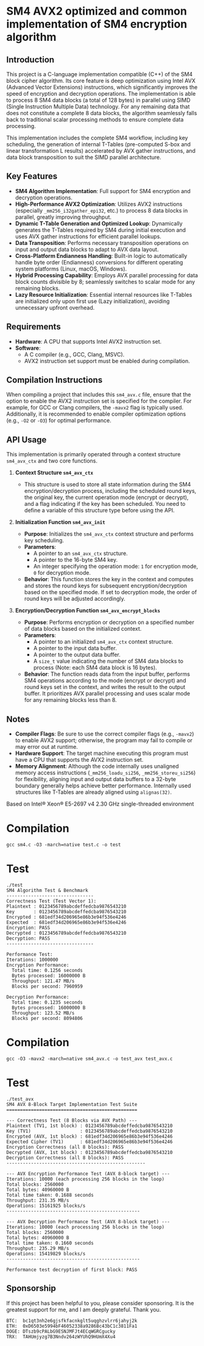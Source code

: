 # SM4 AVX2 optimized and common implementation of SM4 encryption algorithm
## Introduction

This project is a C-language implementation compatible (C++) of the SM4 block cipher algorithm. Its core feature is deep optimization using Intel AVX (Advanced Vector Extensions) instructions, which significantly improves the speed of encryption and decryption operations. The implementation is able to process 8 SM4 data blocks (a total of 128 bytes) in parallel using SIMD (Single Instruction Multiple Data) technology. For any remaining data that does not constitute a complete 8 data blocks, the algorithm seamlessly falls back to traditional scalar processing methods to ensure complete data processing.

This implementation includes the complete SM4 workflow, including key scheduling, the generation of internal T-Tables (pre-computed S-box and linear transformation L results) accelerated by AVX gather instructions, and data block transposition to suit the SIMD parallel architecture.

## Key Features

*   **SM4 Algorithm Implementation**: Full support for SM4 encryption and decryption operations.
*   **High-Performance AVX2 Optimization**: Utilizes AVX2 instructions (especially `_mm256_i32gather_epi32`, etc.) to process 8 data blocks in parallel, greatly improving throughput.
*   **Dynamic T-Table Generation and Optimized Lookup**: Dynamically generates the T-Tables required by SM4 during initial execution and uses AVX gather instructions for efficient parallel lookups.
*   **Data Transposition**: Performs necessary transposition operations on input and output data blocks to adapt to AVX data layout.
*   **Cross-Platform Endianness Handling**: Built-in logic to automatically handle byte order (Endianness) conversions for different operating system platforms (Linux, macOS, Windows).
*   **Hybrid Processing Capability**: Employs AVX parallel processing for data block counts divisible by 8; seamlessly switches to scalar mode for any remaining blocks.
*   **Lazy Resource Initialization**: Essential internal resources like T-Tables are initialized only upon first use (Lazy initialization), avoiding unnecessary upfront overhead.

## Requirements

*   **Hardware**: A CPU that supports Intel AVX2 instruction set.
*   **Software**:
    *   A C compiler (e.g., GCC, Clang, MSVC).
    *   AVX2 instruction set support must be enabled during compilation.

## Compilation Instructions

When compiling a project that includes this `sm4_avx.c` file, ensure that the option to enable the AVX2 instruction set is specified for the compiler. For example, for GCC or Clang compilers, the `-mavx2` flag is typically used. Additionally, it is recommended to enable compiler optimization options (e.g., `-O2` or `-O3`) for optimal performance.

## API Usage

This implementation is primarily operated through a context structure `sm4_avx_ctx` and two core functions.

1.  **Context Structure `sm4_avx_ctx`**
    *   This structure is used to store all state information during the SM4 encryption/decryption process, including the scheduled round keys, the original key, the current operation mode (encrypt or decrypt), and a flag indicating if the key has been scheduled. You need to define a variable of this structure type before using the API.

2.  **Initialization Function `sm4_avx_init`**
    *   **Purpose**: Initializes the `sm4_avx_ctx` context structure and performs key scheduling.
    *   **Parameters**:
        *   A pointer to an `sm4_avx_ctx` structure.
        *   A pointer to the 16-byte SM4 key.
        *   An integer specifying the operation mode: `1` for encryption mode, `0` for decryption mode.
    *   **Behavior**: This function stores the key in the context and computes and stores the round keys for subsequent encryption/decryption based on the specified mode. If set to decryption mode, the order of round keys will be adjusted accordingly.

3.  **Encryption/Decryption Function `sm4_avx_encrypt_blocks`**
    *   **Purpose**: Performs encryption or decryption on a specified number of data blocks based on the initialized context.
    *   **Parameters**:
        *   A pointer to an initialized `sm4_avx_ctx` context structure.
        *   A pointer to the input data buffer.
        *   A pointer to the output data buffer.
        *   A `size_t` value indicating the number of SM4 data blocks to process (Note: each SM4 data block is 16 bytes).
    *   **Behavior**: The function reads data from the input buffer, performs SM4 operations according to the mode (encrypt or decrypt) and round keys set in the context, and writes the result to the output buffer. It prioritizes AVX parallel processing and uses scalar mode for any remaining blocks less than 8.

## Notes

*   **Compiler Flags**: Be sure to use the correct compiler flags (e.g., `-mavx2`) to enable AVX2 support; otherwise, the program may fail to compile or may error out at runtime.
*   **Hardware Support**: The target machine executing this program must have a CPU that supports the AVX2 instruction set.
*   **Memory Alignment**: Although the code internally uses unaligned memory access instructions (`_mm256_loadu_si256`, `_mm256_storeu_si256`) for flexibility, aligning input and output data buffers to a 32-byte boundary generally helps achieve better performance. Internally used structures like T-Tables are already aligned using `alignas(32)`.

Based on Intel® Xeon® E5-2697 v4 2.30 GHz single-threaded environment

# Compilation
```
gcc sm4.c -O3 -march=native test.c -o test
```
# Test
```
./test
SM4 Algorithm Test & Benchmark
--------------------------------
Correctness Test (Test Vector 1):
Plaintext : 0123456789abcdeffedcba9876543210
Key       : 0123456789abcdeffedcba9876543210
Encrypted : 681edf34d206965e86b3e94f536e4246
Expected  : 681edf34d206965e86b3e94f536e4246
Encryption: PASS
Decrypted : 0123456789abcdeffedcba9876543210
Decryption: PASS
--------------------------------

Performance Test:
Iterations: 1000000
Encryption Performance:
  Total time: 0.1256 seconds
  Bytes processed: 16000000 B
  Throughput: 121.47 MB/s
  Blocks per second: 7960959

Decryption Performance:
  Total time: 0.1235 seconds
  Bytes processed: 16000000 B
  Throughput: 123.52 MB/s
  Blocks per second: 8094806
```


# Compilation

```
gcc -O3 -mavx2 -march=native sm4_avx.c -o test_avx test_avx.c
```

# Test

```
./test_avx
SM4 AVX 8-Block Target Implementation Test Suite
================================================

--- Correctness Test (8 Blocks via AVX Path) ---
Plaintext (TV1, 1st block) : 0123456789abcdeffedcba9876543210
Key (TV1)                  : 0123456789abcdeffedcba9876543210
Encrypted (AVX, 1st block) : 681edf34d206965e86b3e94f536e4246
Expected Cipher (TV1)      : 681edf34d206965e86b3e94f536e4246
Encryption Correctness (all 8 blocks): PASS
Decrypted (AVX, 1st block) : 0123456789abcdeffedcba9876543210
Decryption Correctness (all 8 blocks): PASS
---------------------------------------------------

--- AVX Encryption Performance Test (AVX 8-block target) ---
Iterations: 10000 (each processing 256 blocks in the loop)
Total blocks: 2560000
Total bytes: 40960000 B
Total time taken: 0.1688 seconds
Throughput: 231.35 MB/s
Operations: 15161925 blocks/s
-------------------------------------------------

--- AVX Decryption Performance Test (AVX 8-block target) ---
Iterations: 10000 (each processing 256 blocks in the loop)
Total blocks: 2560000
Total bytes: 40960000 B
Total time taken: 0.1660 seconds
Throughput: 235.29 MB/s
Operations: 15419829 blocks/s
-------------------------------------------------

Performance test decryption of first block: PASS

```


## Sponsorship

If this project has been helpful to you, please consider sponsoring. It is the greatest support for me, and I am deeply grateful. Thank you.
```
BTC:  bc1qt3nh2e6gjsfkfacnkglt5uqghzvlrr6jahyj2k
ETH:  0xD6503e5994bF46052338a9286Bc43bC1c3811Fa1
DOGE: DTszb9cPALbG9ESNJMFJt4ECqWGRCgucky
TRX:  TAHUmjyzg7B3Nndv264zWYUhQ9HUmX4Xu4
 ``` 

